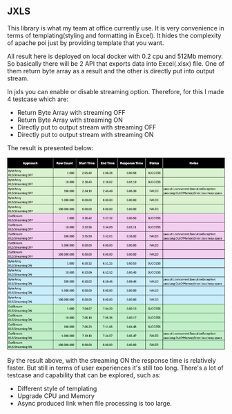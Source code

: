 ## JXLS
This library is what my team at office currently use. It is very convenience in terms of templating(styling and formatting in Excel).
It hides the complexity of apache poi just by providing template that you want.

All result here is deployed on local docker with 0.2 cpu
and 512Mb memory. So basically there will be 2 API that exports data into Excel(.xlsx) file. One of them return byte 
array as a result and the other is directly put into output stream.

In jxls you can enable or disable streaming option. Therefore, for this I made 4 testcase which are:

- Return Byte Array with streaming OFF
- Return Byte Array with streaming ON
- Directly put to output stream with streaming OFF
- Directly put to output stream with streaming ON

The result is presented below:

![img.png](img.png)

By the result above, with the streaming ON the response time is relatively faster.
But still in terms of user experiences it's still too long. There's a lot of testcase and capability that can be explored, such as:

- Different style of templating
- Upgrade CPU and Memory
- Async produced link when file processing is too large.